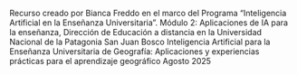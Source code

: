 Recurso creado por Bianca Freddo en el marco del Programa “Inteligencia Artificial en la Enseñanza Universitaria”. Módulo 2: Aplicaciones de IA para la enseñanza, Dirección de Educación a distancia en la Universidad Nacional de la Patagonia San Juan Bosco
Inteligencia Artificial para la Enseñanza Universitaria de Geografía: Aplicaciones y experiencias prácticas para el aprendizaje geográfico
Agosto 2025
